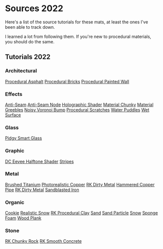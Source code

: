# Sources 2022

Here's a list of the source tutorials for these mats, at least the ones I've been able to track down.

I learned a lot from following them. If you're new to procedural materials, you should do the same.

## Tutorials 2022

### Architectural

[Procedural Asphalt]()
[Procedural Bricks](https://www.instagram.com/reel/CZQ_7CBr0Hf/)
[Procedural Painted Wall]()

### Effects

[Anti-Seam]()
[Anti-Seam Node]()
[Holographic Shader](https://www.youtube.com/watch?v=0Kpx21jcte0)
[Material Chunky](https://www.youtube.com/watch?v=QLgsUih74UU)
[Material Greebles](https://www.youtube.com/watch?v=QLgsUih74UU)
[Noisy Voronoi Bump]()
[Procedural Scratches](https://www.youtube.com/watch?v=cnjtFfz5OLg)
[Water Puddles]()
[Wet Surface]()

### Glass

[Pidgy Smart Glass]()

### Graphic

[DC Eevee Halftone Shader](https://www.youtube.com/watch?v=dRP1DqShceM)
[Stripes]()

### Metal

[Brushed Titanium](https://www.youtube.com/watch?v=ofeFJFCq1OE)
[Photorealistic Copper](https://www.youtube.com/watch?v=KqM0LTO70RE)
[RK Dirty Metal](https://www.youtube.com/watch?v=uqfcV56SHMc)
[Hammered Copper](https://www.youtube.com/watch?v=ofeFJFCq1OE)
[Pipe](https://www.youtube.com/watch?v=m2KPMqDI7bg&t=77s)
[RK Dirty Metal](https://www.youtube.com/watch?v=MjM16FUMOKM)
[Sandblasted Iron](https://www.youtube.com/watch?v=ofeFJFCq1OE)

### Organic

[Cookie](https://www.youtube.com/watch?v=VNluiXnmi-8)
[Realistic Snow](https://www.youtube.com/watch?v=fcDFntILn0M&t=15s)
[RK Procedural Clay](https://www.youtube.com/watch?v=eYw5sbF5bhU)
[Sand](https://www.youtube.com/watch?v=MjM16FUMOKM)
[Sand Particle](https://www.youtube.com/watch?v=MjM16FUMOKM)
[Snow]()
[Sponge Foam](https://www.youtube.com/watch?v=m2KPMqDI7bg&t=77s)
[Wood Plank](https://www.youtube.com/watch?v=CHxelgYdBaI&t=46s)

### Stone

[RK Chunky Rock](https://www.youtube.com/watch?v=xWT_7jUTW4Q)
[RK Smooth Concrete](https://www.youtube.com/watch?v=uCyUt1Jaufk)
